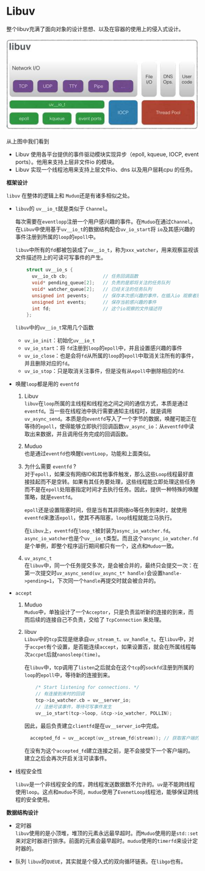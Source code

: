 # Libuv
整个libuv充满了面向对象的设计思想、以及在容器的使用上的侵入式设计。

![frame](Image/Libuv.jpg)

从上图中我们看到
+ Libuv 使用各平台提供的事件驱动模块实现异步（epoll, kqueue, IOCP, event
ports）。他用来支持上层非文件io 的模块。
+ Libuv 实现一个线程池用来支持上层文件io、dns 以及用户层耗cpu 的任务。

**框架设计**  

`libuv` 在整体的逻辑上和 `Muduo`还是有诸多相似之处。
+ `libuv`的 `uv__io_t`就是类似于 `Channel`。

    每次需要在`eventlopp`注册一个用户感兴趣的事件。在`Muduo`在通过`Channel`。在`Libuv`中使用基于`uv__io_t`的数据结构配合`uv_io_start`将 `io`及其感兴趣的事件注册到所属的`loop`的`epoll`中。   
    
    `libuv`中所有的`fd`都被包装成了`uv__io_t`，称为`xxx_watcher`，用来观察监视该文件描述符上的可读可写事件的产生。
    ```cpp
        struct uv__io_s {
          uv__io_cb cb;             // 任务回调函数
          void* pending_queue[2];   // 负责的是即将关注的任务队列
          void* watcher_queue[2];   // 已经关注的任务队列
          unsigned int pevents;     // 保存本次感兴趣的事件，在插入io 观察者队列时设置
          unsigned int events;      // 保存当前感兴趣的事件
          int fd;                   // 这个io观察的文件描述符
        };
    ```
    `libuv`中的`uv__io_t`常用几个函数
    + `uv_io_init`：初始化`uv__io_t`
    + `uv_io_start`：将 `fd`注册到`loop`的`epoll`中，并且设置感兴趣的事件
    + `uv_io_close`：也是会将`fd`从所属的`loop`的`epoll`中取消关注所有的事件，并且删除对应的`fd`。
    + `uv_io_stop`：只是取消关注事件，但是没有从`epoll`中删除相应的`fd`.
+ 唤醒`loop`都是用的 `eventfd`  
    1. Libuv  
       `libuv`在`loop`所属的主线程和线程池之间之间的通信方式，本质是通过 `eventfd`。当一些在线程池中执行需要通知主线程时，就是调用`uv_async_send`。本质是向`eventfd`写入了一个字节的数据，唤醒可能正在等待的`epoll`，使得能够立即执行回调函数`uv_async_io`：从`eventfd`中读取出来数据，并且调用任务完成的回调函数。

   1. Muduo  
      也是通过`eventfd`也唤醒`EventLoop`，功能和上面类似。

   1. 为什么需要 `eventfd` ?    
      对于`epoll`，如果没有网络IO和其他事件触发，那么这些`Loop`线程最好直接挂起而不是空转。如果有其任务要处理，这些线程能立即处理这些任务而不是在`epoll`处阻塞指定时间才去执行任务。因此，提供一种特殊的唤醒策略，就是`eventfd`。  

      `epoll`还是设置阻塞时间，但是当有其非网络io等任务到来时，就使用`eventfd`来激活`epoll`，使其不再阻塞，`loop`线程就能立马执行。

      在`Libuv`上，`eventfd`在`loop_t`被封装为`async_io_watcher.fd`。`async_io_watcher`也是个`uv__io_t`类型。而且这个`ansync_io_watcher.fd`是个单例，即整个程序运行期间都只有一个，这点和`Muduo`一致。

    1. `uv_async_t`  
    在`libuv`中，同一个任务提交多次，是会被合并的，最终只会提交一次：在第一次提交时`uv_async_send(uv_async_t* handle)`会设置`handle->pending=1`，下次同一个`handle`再提交时就会被合并的。

+ `accept`  
    1. Muduo  
    `Muduo`中，单独设计了一个`Acceptor`，只是负责监听新的连接的到来，而而后续的连接自己不负责，交给了 `TcpConnection` 来处理。

    2. libuv  
       `Libuv`中的`tcp`实现是继承自`uv_stream_t、uv_handle_t`。在`libuv`中，对于`accpet`有个设置，是否能连续`accept`，如果设置否，就会在所属线程每次`accpet`后就`nanosleep(time)`。

       在`libuv`中，tcp调用了`listen`之后就会在这个`tcp`的`sockfd`注册到所属的`loop`的`epoll`中，等待新的连接到来。
        ```cpp
            /* Start listening for connections. */
            // 有连接到来时的回调
            tcp->io_watcher.cb = uv__server_io;
            // 注册可读事件，等待可写事件发生
            uv__io_start(tcp->loop, &tcp->io_watcher, POLLIN);
        ```
        因此，最后负责建立`clientfd`是在`uv__server_io`中完成。
        ```cpp
          accepted_fd = uv__accept(uv__stream_fd(stream)); // 获取客户端的 fd
        ```
        在没有为这个`accepted_fd`建立连接之前，是不会接受下一个客户端的。建立之后会再次开启关注可读事件。
+ 线程安全性

  `libuv`是一个非线程安全的库，跨线程发送数据数不允许的。`uv`是不能跨线程使用`loop`。这点和`muduo`不同，`muduo`使用了`EvenetLoop`线程池，能够保证跨线程的安全使用。

**数据结构设计**

+ 定时器   
`libuv`使用的是小顶堆，堆顶的元素永远最早超时。而`Muduo`使用的是`std::set`来对定时器进行排序。前面的元素会最早超时。`muduo`使用的`timerfd`来设计定时器的。

+ 队列
  `libuv`的`QUEUE`，其实就是个侵入式的双向循环链表。在`libgo`也有。